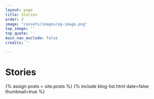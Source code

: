 ```yaml
---
layout: page
title: Stories
order: 2
image: "/assets/images/og-image.png"
top_image: ''
top_quote: ''
main_nav_exclude: false
credits: ''

---
```

# Stories

{% assign posts = site.posts %} {% include blog-list.html date=false thumbnail=true %}